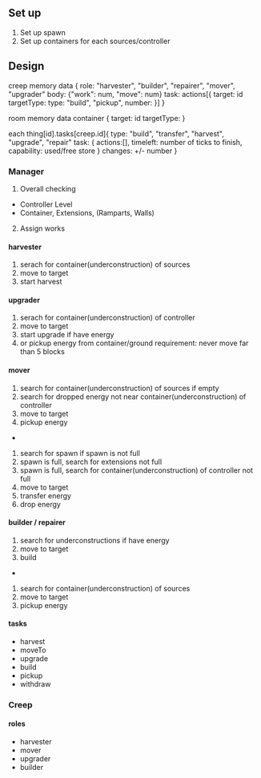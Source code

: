## Set up
1. Set up spawn
2. Set up containers for each sources/controller

## Design

creep memory data
{
    role: "harvester", "builder", "repairer", "mover", "upgrader"
    body: {"work": num, "move": num}
    task: actions[{
        target: id
        targetType:
        type: "build", "pickup",
        number: 
    }]
}

room memory data
container
{
    target: id
    targetType:
}

each thing[id].tasks[creep.id]{
    type: "build", "transfer", "harvest", "upgrade", "repair"
    task: {
        actions:[],
        timeleft: number of ticks to finish,
        capability: used/free store
    }
    changes: +/- number
}





### Manager
1. Overall checking
- Controller Level
- Container, Extensions, (Ramparts, Walls)
2. Assign works

#### harvester
1. serach for container(underconstruction) of sources
2. move to target
3. start harvest

#### upgrader
1. serach for container(underconstruction) of controller
2. move to target
3. start upgrade if have energy
3. or pickup energy from container/ground
requirement: never move far than 5 blocks

#### mover
1. search for container(underconstruction) of sources if empty
1. search for dropped energy not near container(underconstruction) of controller
2. move to target
3. pickup energy
-
1. search for spawn if spawn is not full
1. spawn is full, search for extensions not full
1. spawn is full, search for container(underconstruction) of controller not full
2. move to target
3. transfer energy
3. drop energy

#### builder / repairer
1. search for underconstructions if have energy
2. move to target
3. build
-
1. search for container(underconstruction) of sources
2. move to target
3. pickup energy

#### tasks
- harvest
- moveTo
- upgrade
- build
- pickup
- withdraw


### Creep
#### roles
- harvester
- mover
- upgrader
- builder

